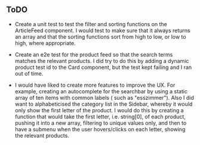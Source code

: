 ## ToDO

- Create a unit test to test the filter and sorting functions on the ArticleFeed component. I would test to make sure that it always returns an array and that the sorting functions sort from high to low, or low to high, where appropriate.

- Create an e2e test for the product feed so that the search terms matches the relevant products. I did try to do this by adding a dynamic product test id to the Card component, but the test kept failing and I ran out of time.

- I would have liked to create more features to improve the UX. For example, creating an autocomplete for the searchbar by using a static array of ten items with common labels ( such as "esszimmer"). Also I did want to alphabeticised the category list in the Sidebar, whereby it would only show the first letter of the product. I would do this by creating a function that would take the first letter, i.e. string[0], of each product, pushing it into a new array, filtering to unique values only, and then to have a submenu when the user hovers/clicks on each letter, showing the relevant products.

